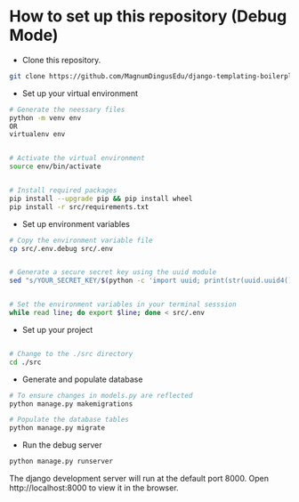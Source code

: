 # How to set up this repository (Debug Mode)


* Clone this repository.

```bash
git clone https://github.com/MagnumDingusEdu/django-templating-boilerplate
```


* Set up your virtual environment

```bash
# Generate the neessary files
python -m venv env
OR
virtualenv env


# Activate the virtual environment
source env/bin/activate


# Install required packages
pip install --upgrade pip && pip install wheel
pip install -r src/requirements.txt
```

* Set up environment variables

```bash
# Copy the environment variable file
cp src/.env.debug src/.env


# Generate a secure secret key using the uuid module
sed "s/YOUR_SECRET_KEY/$(python -c 'import uuid; print(str(uuid.uuid4()));')/" src/.env -i


# Set the environment variables in your terminal sesssion
while read line; do export $line; done < src/.env
```
* Set up your project

```bash

# Change to the ./src directory
cd ./src
```
* Generate and populate database

```bash
# To ensure changes in models.py are reflected
python manage.py makemigrations

# Populate the database tables
python manage.py migrate
```

* Run the debug server

```bash
python manage.py runserver
```

The django  development server will run at the default port 8000. Open http://localhost:8000 to view it in the browser.